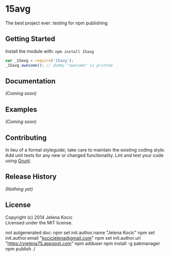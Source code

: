 # 15avg

The best project ever: testing for npm publishing

## Getting Started
Install the module with: `npm install 15avg`

```javascript
var _15avg = require('15avg');
_15avg.awesome(); // dummy "awesome" is printed
```

## Documentation
_(Coming soon)_

## Examples
_(Coming soon)_

## Contributing
In lieu of a formal styleguide, take care to maintain the existing coding style. Add unit tests for any new or changed functionality. Lint and test your code using [Grunt](http://gruntjs.com/).

## Release History
_(Nothing yet)_

## License
Copyright (c) 2014 Jelena Kocic  
Licensed under the MIT license.




not autgenerated doc: 
npm set init.author.name "Jelena Kocic"
npm set init.author.email "kocicjelena@gmail.com"
npm set init.author.url "https://yjelena75.appspot.com"
npm adduser
npm install -g pakmanager
npm publish ./
